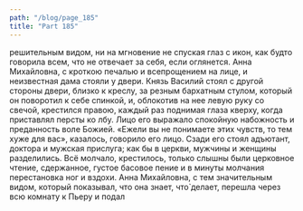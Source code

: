 ```yaml
---
path: "/blog/page_185"
title: "Part 185"
---
```


 решительным видом, ни на мгновение не спуская глаз с икон, как будто говорила всем, что не отвечает за себя, если оглянется. Анна Михайловна, с кроткою печалью и всепрощением на лице, и неизвестная дама стояли у двери. Князь Василий стоял с другой стороны двери, близко к креслу, за резным бархатным стулом, который он поворотил к себе спинкой, и, облокотив на нее левую руку со свечой, крестился правою, каждый раз поднимая глаза кверху, когда приставлял персты ко лбу. Лицо его выражало спокойную набожность и преданность воле Божией. «Ежели вы не понимаете этих чувств, то тем хуже для вас», казалось, говорило его лицо.
Сзади его стоял адъютант, доктора и мужская прислуга; как бы в церкви, мужчины и женщины разделились. Всё молчало, крестилось, только слышны были церковное чтение, сдержанное, густое басовое пение и в минуты молчания перестановка ног и вздохи. Анна Михайловна, с тем значительным видом, который показывал, что она знает, что̀ делает, перешла через всю комнату к Пьеру и подал
